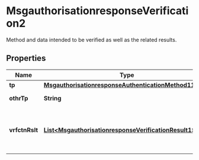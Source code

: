 

# MsgauthorisationresponseVerification2

Method and data intended to be verified as well as the related results.
## Properties

Name | Type | Description | Notes
------------ | ------------- | ------------- | -------------
**tp** | [**MsgauthorisationresponseAuthenticationMethod11Code**](MsgauthorisationresponseAuthenticationMethod11Code.md) |  |  [optional]
**othrTp** | **String** | Other type of authentication. |  [optional]
**vrfctnRslt** | [**List&lt;MsgauthorisationresponseVerificationResult1&gt;**](MsgauthorisationresponseVerificationResult1.md) | Result of verifications performed prior or after the transaction. |  [optional]



